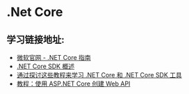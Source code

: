 # .Net Core

## 学习链接地址:
* [微软官网 - .NET Core 指南](https://docs.microsoft.com/zh-cn/dotnet/core/)
* [.NET Core SDK 概述](https://docs.microsoft.com/zh-cn/dotnet/core/sdk)
* [通过探讨这些教程来学习 .NET Core 和 .NET Core SDK 工具](https://docs.microsoft.com/zh-cn/dotnet/core/tutorials/index)
* [教程：使用 ASP.NET Core 创建 Web API](https://docs.microsoft.com/zh-cn/aspnet/core/tutorials/first-web-api?view=aspnetcore-3.0&tabs=visual-studio-code)
